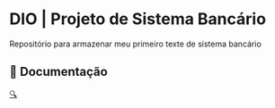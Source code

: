 # DIO | Projeto de Sistema Bancário

Repositório para armazenar meu primeiro texte de sistema bancário

## 🎁 Documentação

[🔍](https://github.com/pedrohccosta/projeto-caixa-eletronico/blob/main/sistema_banc%C3%A1rio.py)
